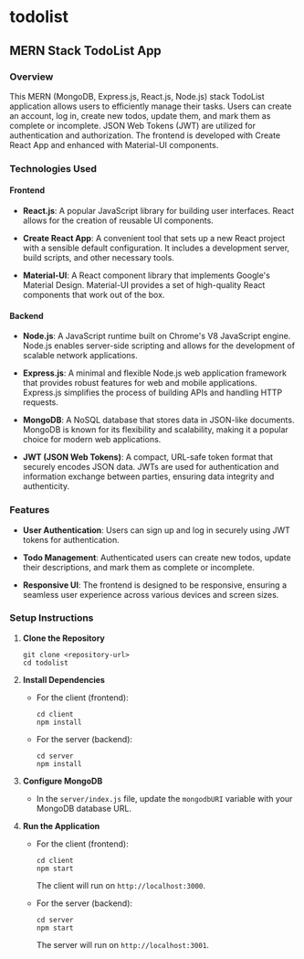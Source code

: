 # todolist
## MERN Stack TodoList App

### Overview

This MERN (MongoDB, Express.js, React.js, Node.js) stack TodoList application allows users to efficiently manage their tasks. Users can create an account, log in, create new todos, update them, and mark them as complete or incomplete. JSON Web Tokens (JWT) are utilized for authentication and authorization. The frontend is developed with Create React App and enhanced with Material-UI components.

### Technologies Used

#### Frontend

- **React.js**: A popular JavaScript library for building user interfaces. React allows for the creation of reusable UI components.
  
- **Create React App**: A convenient tool that sets up a new React project with a sensible default configuration. It includes a development server, build scripts, and other necessary tools.

- **Material-UI**: A React component library that implements Google's Material Design. Material-UI provides a set of high-quality React components that work out of the box.

#### Backend

- **Node.js**: A JavaScript runtime built on Chrome's V8 JavaScript engine. Node.js enables server-side scripting and allows for the development of scalable network applications.

- **Express.js**: A minimal and flexible Node.js web application framework that provides robust features for web and mobile applications. Express.js simplifies the process of building APIs and handling HTTP requests.

- **MongoDB**: A NoSQL database that stores data in JSON-like documents. MongoDB is known for its flexibility and scalability, making it a popular choice for modern web applications.

- **JWT (JSON Web Tokens)**: A compact, URL-safe token format that securely encodes JSON data. JWTs are used for authentication and information exchange between parties, ensuring data integrity and authenticity.

### Features

- **User Authentication**: Users can sign up and log in securely using JWT tokens for authentication.

- **Todo Management**: Authenticated users can create new todos, update their descriptions, and mark them as complete or incomplete.

- **Responsive UI**: The frontend is designed to be responsive, ensuring a seamless user experience across various devices and screen sizes.

### Setup Instructions

1. **Clone the Repository**

    ```
    git clone <repository-url>
    cd todolist
    ```

2. **Install Dependencies**

    - For the client (frontend):

        ```
        cd client
        npm install
        ```

    - For the server (backend):

        ```
        cd server
        npm install
        ```

3. **Configure MongoDB**

    - In the `server/index.js` file, update the `mongodbURI` variable with your MongoDB database URL.

4. **Run the Application**

    - For the client (frontend):

        ```
        cd client
        npm start
        ```

        The client will run on `http://localhost:3000`.

    - For the server (backend):

        ```
        cd server
        npm start
        ```

        The server will run on `http://localhost:3001`.



